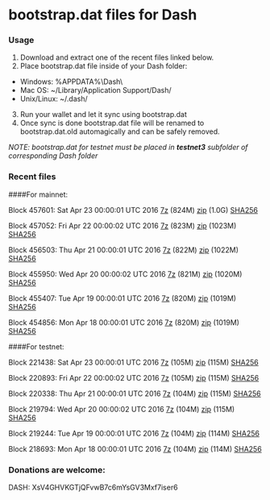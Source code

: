 # bootstrap.dat files for Dash

### Usage

1. Download and extract one of the recent files linked below.
2. Place bootstrap.dat file inside of your Dash folder:
 - Windows: %APPDATA%\Dash\
 - Mac OS: ~/Library/Application Support/Dash/
 - Unix/Linux: ~/.dash/
3. Run your wallet and let it sync using bootstrap.dat
4. Once sync is done bootstrap.dat file will be renamed to bootstrap.dat.old automagically and can be safely removed.

_NOTE: bootstrap.dat for testnet must be placed in **testnet3** subfolder of corresponding Dash folder_

### Recent files

####For mainnet:

Block 457601: Sat Apr 23 00:00:01 UTC 2016 [7z](https://transfer.sh/wRJ3S/bootstrap.dat.20160423.7z) (824M) [zip](https://transfer.sh/WFuLU/bootstrap.dat.20160423.zip) (1.0G) [SHA256](https://transfer.sh/YU8eE/sha256.txt)

Block 457052: Fri Apr 22 00:00:02 UTC 2016 [7z](https://transfer.sh/plmli/bootstrap.dat.20160422.7z) (823M) [zip](https://transfer.sh/Mpju9/bootstrap.dat.20160422.zip) (1023M) [SHA256](https://transfer.sh/6adGi/sha256.txt)

Block 456503: Thu Apr 21 00:00:01 UTC 2016 [7z]() (822M) [zip](https://transfer.sh/ZWGUY/bootstrap.dat.20160421.zip) (1022M) [SHA256](https://transfer.sh/hz7hB/sha256.txt)

Block 455950: Wed Apr 20 00:00:02 UTC 2016 [7z](https://transfer.sh/HHwEg/bootstrap.dat.20160420.7z) (821M) [zip](https://transfer.sh/DYLsj/bootstrap.dat.20160420.zip) (1020M) [SHA256](https://transfer.sh/UYsvP/sha256.txt)

Block 455407: Tue Apr 19 00:00:01 UTC 2016 [7z](https://transfer.sh/Oho0m/bootstrap.dat.20160419.7z) (820M) [zip](https://transfer.sh/QA7gq/bootstrap.dat.20160419.zip) (1019M) [SHA256](https://transfer.sh/L5iAc/sha256.txt)

Block 454856: Mon Apr 18 00:00:01 UTC 2016 [7z](https://transfer.sh/10riT9/bootstrap.dat.20160418.7z) (820M) [zip](https://transfer.sh/DmEC5/bootstrap.dat.20160418.zip) (1019M) [SHA256](https://transfer.sh/5WGch/sha256.txt)

####For testnet:

Block 221438: Sat Apr 23 00:00:01 UTC 2016 [7z](https://transfer.sh/oSymV/bootstrap.dat.20160423.7z) (105M) [zip](https://transfer.sh/14v0Mt/bootstrap.dat.20160423.zip) (115M) [SHA256](https://transfer.sh/11l3ed/sha256.txt)

Block 220893: Fri Apr 22 00:00:02 UTC 2016 [7z](https://transfer.sh/hsEm1/bootstrap.dat.20160422.7z) (105M) [zip](https://transfer.sh/jQaqB/bootstrap.dat.20160422.zip) (115M) [SHA256](https://transfer.sh/h5wP3/sha256.txt)

Block 220338: Thu Apr 21 00:00:01 UTC 2016 [7z](https://transfer.sh/13cqmo/bootstrap.dat.20160421.7z) (104M) [zip](https://transfer.sh/GuKT0/bootstrap.dat.20160421.zip) (115M) [SHA256](https://transfer.sh/ezyCo/sha256.txt)

Block 219794: Wed Apr 20 00:00:02 UTC 2016 [7z](https://transfer.sh/11ZeY1/bootstrap.dat.20160420.7z) (104M) [zip](https://transfer.sh/qTsID/bootstrap.dat.20160420.zip) (115M) [SHA256](https://transfer.sh/bzAIJ/sha256.txt)

Block 219244: Tue Apr 19 00:00:01 UTC 2016 [7z](https://transfer.sh/mlBa2/bootstrap.dat.20160419.7z) (104M) [zip](https://transfer.sh/a5pZW/bootstrap.dat.20160419.zip) (114M) [SHA256](https://transfer.sh/FBqqs/sha256.txt)

Block 218693: Mon Apr 18 00:00:01 UTC 2016 [7z](https://transfer.sh/Qx1DJ/bootstrap.dat.20160418.7z) (104M) [zip](https://transfer.sh/Wz4zu/bootstrap.dat.20160418.zip) (114M) [SHA256](https://transfer.sh/1d3A6/sha256.txt)

### Donations are welcome:

DASH: XsV4GHVKGTjQFvwB7c6mYsGV3Mxf7iser6
